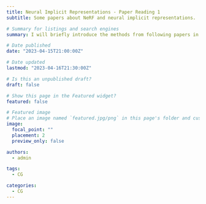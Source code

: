```yaml
---
title: Neural Implicit Representations - Paper Reading 1
subtitle: Some papers about NeRF and neural implicit representations.

# Summary for listings and search engines
summary: I will briefly introduce the methods from following papers in this article.

# Date published
date: "2023-04-15T21:00:00Z"

# Date updated
lastmod: "2023-04-16T21:30:00Z"

# Is this an unpublished draft?
draft: false

# Show this page in the Featured widget?
featured: false

# Featured image
# Place an image named `featured.jpg/png` in this page's folder and customize its options here.
image:
  focal_point: ""
  placement: 2
  preview_only: false

authors:
  - admin

tags:
  - CG

categories:
  - CG
---
```

